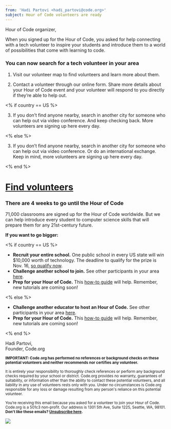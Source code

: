 ```yaml
---
from: 'Hadi Partovi <hadi_partovi@code.org>'
subject: Hour of Code volunteers are ready
---
```


Hour of Code organizer,

When you signed up for the Hour of Code, you asked for help connecting with a tech volunteer to inspire your students and introduce them to a world of possibilities that come with learning to code.

### You can now search for a tech volunteer in your area

1) Visit our volunteer map to find volunteers and learn more about them.

2) Contact a volunteer through our online form. Share more details about your Hour of Code event and your volunteer will respond to you directly if they’re able to help out. 

<% if country == US %>

3) If you don’t find anyone nearby, search in another city for someone who can help out via video conference. And keep checking back. More volunteers are signing up here every day. 

<% else %>

3) If you don’t find anyone nearby, search in another city for someone who can help out via video conference. Or do an international exchange. Keep in mind, more volunteers are signing up here every day.

<% end %>

# [Find volunteers](https://code.org/volunteer/local)

### There are 4 weeks to go until the Hour of Code

71,000 classrooms are signed up for the Hour of Code worldwide. But we can help introduce every student to computer science skills that will prepare them for any 21st-century future.

**If you want to go bigger:**

<% if country == US %>

- **Recruit your entire school.** One public school in every US state will win $10,000 worth of technology. The deadline to qualify for the prize is Nov. 16, [so qualify now](http://hourofcode.com/prizes).
- **Challenge another school to join.** See other participants in your area [here](https://hourofcode.com).
- **Prep for your Hour of Code.** This [how-to guide](https://hourofcode.com/us/how-to) will help. Remember, new tutorials are coming soon!

<% else %>

- **Challenge another educator to host an Hour of Code.** See other participants in your area [here](https://hourofcode.com).
- **Prep for your Hour of Code.** This [how-to guide](https://hourofcode.com/us/how-to) will help. Remember, new tutorials are coming soon!

<% end %>

Hadi Partovi,<br/>
Founder, Code.org 

<small> **IMPORTANT: Code.org has performed no references or background checks on these potential volunteers and neither recommends nor certifies any volunteer.**</small>
 
<small> It is entirely your responsibility to thoroughly check references or perform any background checks required by your school or district. Code.org provides no warranty, guarantees of suitability, or information other than the ability to contact these potential volunteers, and all liability in any use of volunteers rests only with you. Under no circumstances is Code.org responsible for any loss or damage resulting from any person's reliance on this potential volunteer.</small> 

<small>You’re receiving this email because you asked for a volunteer to join your Hour of Code. Code.org is a 501c3 non-profit. Our address is 1301 5th Ave, Suite 1225, Seattle, WA, 98101.</small> <br />
<small><strong>Don't like these emails? [Unsubscribe here](<%= unsubscribe_link %>).</strong></small>


![](<%= tracking_pixel %>)